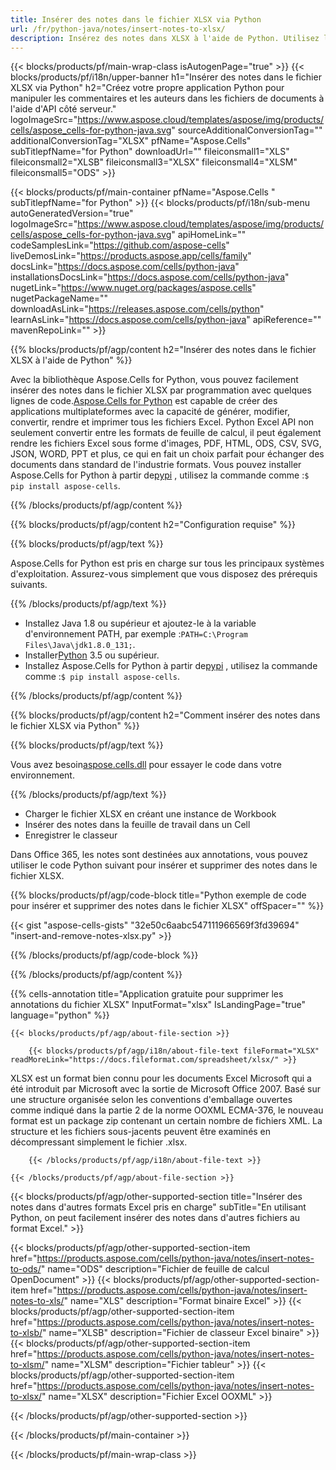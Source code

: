 ```yaml
---
title: Insérer des notes dans le fichier XLSX via Python
url: /fr/python-java/notes/insert-notes-to-xlsx/ 
description: Insérez des notes dans XLSX à l'aide de Python. Utilisez l'exemple de code API pour insérer des notes dans l'application Python.
---
```

{{< blocks/products/pf/main-wrap-class isAutogenPage="true" >}}
{{< blocks/products/pf/i18n/upper-banner h1="Insérer des notes dans le fichier XLSX via Python" h2="Créez votre propre application Python pour manipuler les commentaires et les auteurs dans les fichiers de documents à l\'aide d\'API côté serveur." logoImageSrc="https://www.aspose.cloud/templates/aspose/img/products/cells/aspose_cells-for-python-java.svg" sourceAdditionalConversionTag="" additionalConversionTag="XLSX" pfName="Aspose.Cells" subTitlepfName="for Python" downloadUrl="" fileiconsmall1="XLS" fileiconsmall2="XLSB" fileiconsmall3="XLSX" fileiconsmall4="XLSM" fileiconsmall5="ODS" >}}

{{< blocks/products/pf/main-container pfName="Aspose.Cells " subTitlepfName="for Python" >}}
{{< blocks/products/pf/i18n/sub-menu autoGeneratedVersion="true" logoImageSrc="https://www.aspose.cloud/templates/aspose/img/products/cells/aspose_cells-for-python-java.svg" apiHomeLink="" codeSamplesLink="https://github.com/aspose-cells" liveDemosLink="https://products.aspose.app/cells/family" docsLink="https://docs.aspose.com/cells/python-java" installationsDocsLink="https://docs.aspose.com/cells/python-java" nugetLink="https://www.nuget.org/packages/aspose.cells" nugetPackageName="" downloadAsLink="https://releases.aspose.com/cells/python" learnAsLink="https://docs.aspose.com/cells/python-java" apiReference="" mavenRepoLink="" >}}

{{% blocks/products/pf/agp/content h2="Insérer des notes dans le fichier XLSX à l\'aide de Python" %}}

 Avec la bibliothèque Aspose.Cells for Python, vous pouvez facilement insérer des notes dans le fichier XLSX par programmation avec quelques lignes de code.[Aspose.Cells for Python](https://pypi.org/project/aspose-cells) est capable de créer des applications multiplateformes avec la capacité de générer, modifier, convertir, rendre et imprimer tous les fichiers Excel. Python Excel API non seulement convertir entre les formats de feuille de calcul, il peut également rendre les fichiers Excel sous forme d'images, PDF, HTML, ODS, CSV, SVG, JSON, WORD, PPT et plus, ce qui en fait un choix parfait pour échanger des documents dans standard de l'industrie formats. Vous pouvez installer Aspose.Cells for Python à partir de<a href="https://pypi.org/project/aspose-cells/">pypi</a> , utilisez la commande comme :<code>$ pip install aspose-cells</code>.

 
{{% /blocks/products/pf/agp/content %}}

{{% blocks/products/pf/agp/content h2="Configuration requise" %}}

{{% blocks/products/pf/agp/text %}}

 Aspose.Cells for Python est pris en charge sur tous les principaux systèmes d'exploitation. Assurez-vous simplement que vous disposez des prérequis suivants.

{{% /blocks/products/pf/agp/text %}}

-  Installez Java 1.8 ou supérieur et ajoutez-le à la variable d'environnement PATH, par exemple :<code>PATH=C:\Program Files\Java\jdk1.8.0_131;</code>.
-  Installer[Python](https://www.python.org/downloads/) 3.5 ou supérieur.
- Installez Aspose.Cells for Python à partir de<a href="https://pypi.org/project/aspose-cells/">pypi</a> , utilisez la commande comme :<code>$ pip install aspose-cells</code>.


{{% /blocks/products/pf/agp/content %}}

{{% blocks/products/pf/agp/content h2="Comment insérer des notes dans le fichier XLSX via Python" %}}

{{% blocks/products/pf/agp/text %}}

 Vous avez besoin[aspose.cells.dll](https://releases.aspose.com/cells/python) pour essayer le code dans votre environnement.

{{% /blocks/products/pf/agp/text %}}

+ Charger le fichier XLSX en créant une instance de Workbook
+ Insérer des notes dans la feuille de travail dans un Cell
 + Enregistrer le classeur

Dans Office 365, les notes sont destinées aux annotations, vous pouvez utiliser le code Python suivant pour insérer et supprimer des notes dans le fichier XLSX.

{{% blocks/products/pf/agp/code-block title="Python exemple de code pour insérer et supprimer des notes dans le fichier XLSX" offSpacer="" %}}

{{< gist "aspose-cells-gists" "32e50c6aabc547111966569f3fd39694" "insert-and-remove-notes-xlsx.py" >}}

{{% /blocks/products/pf/agp/code-block %}}

{{% /blocks/products/pf/agp/content %}}


{{% cells-annotation title="Application gratuite pour supprimer les annotations du fichier XLSX" InputFormat="xlsx" IsLandingPage="true" language="python" %}}

<!-- aboutfile Starts -->

    {{< blocks/products/pf/agp/about-file-section >}}

        {{< blocks/products/pf/agp/i18n/about-file-text fileFormat="XLSX" readMoreLink="https://docs.fileformat.com/spreadsheet/xlsx/" >}}
XLSX est un format bien connu pour les documents Excel Microsoft qui a été introduit par Microsoft avec la sortie de Microsoft Office 2007. Basé sur une structure organisée selon les conventions d'emballage ouvertes comme indiqué dans la partie 2 de la norme OOXML ECMA-376, le nouveau format est un package zip contenant un certain nombre de fichiers XML. La structure et les fichiers sous-jacents peuvent être examinés en décompressant simplement le fichier .xlsx.

        {{< /blocks/products/pf/agp/i18n/about-file-text >}}

    {{< /blocks/products/pf/agp/about-file-section >}}

<!-- aboutfile Ends -->

{{< blocks/products/pf/agp/other-supported-section title="Insérer des notes dans d\'autres formats Excel pris en charge" subTitle="En utilisant Python, on peut facilement insérer des notes dans d\'autres fichiers au format Excel." >}}

{{< blocks/products/pf/agp/other-supported-section-item href="https://products.aspose.com/cells/python-java/notes/insert-notes-to-ods/" name="ODS" description="Fichier de feuille de calcul OpenDocument" >}}
{{< blocks/products/pf/agp/other-supported-section-item href="https://products.aspose.com/cells/python-java/notes/insert-notes-to-xls/" name="XLS" description="Format binaire Excel" >}}
{{< blocks/products/pf/agp/other-supported-section-item href="https://products.aspose.com/cells/python-java/notes/insert-notes-to-xlsb/" name="XLSB" description="Fichier de classeur Excel binaire" >}}
{{< blocks/products/pf/agp/other-supported-section-item href="https://products.aspose.com/cells/python-java/notes/insert-notes-to-xlsm/" name="XLSM" description="Fichier tableur" >}}
{{< blocks/products/pf/agp/other-supported-section-item href="https://products.aspose.com/cells/python-java/notes/insert-notes-to-xlsx/" name="XLSX" description="Fichier Excel OOXML" >}}

{{< /blocks/products/pf/agp/other-supported-section >}}

{{< /blocks/products/pf/main-container >}}
    
{{< /blocks/products/pf/main-wrap-class >}}
